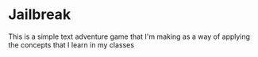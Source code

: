# Jailbreak
This is a simple text adventure game that I'm making as a way of applying the concepts that I learn in my classes
